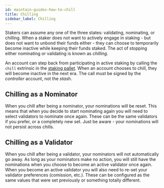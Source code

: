```yaml
---
id: maintain-guides-how-to-chill
title: Chilling
sidebar_label: Chilling
---
```


Stakers can assume any one of the three states: validating, nominating, or chilling. When a staker
does not want to actively engage in staking - but does not want to unbond their funds either - they
can choose to temporarily become inactive while keeping their funds staked. The act of stopping
either nominating or validating is known as _chilling_.

An account can step back from participating in active staking by calling the `chill` extrinsic in
the [staking pallet][chill extrinsic]. When an account chooses to chill, they will become inactive
in the next era. The call must be signed by the _controller_ account, not the _stash_.

## Chilling as a Nominator

When you chill after being a nominator, your nominations will be reset. This means that when you
decide to start nominating again you will need to select validators to nominate once again. These
can be the same validators if you prefer, or a completely new set. Just be aware - your nominations
will not persist across chills.

## Chilling as a Validator

When you chill after being a validator, your nominators will not automatically go away. As long as
your nominators make no action, you will still have the nominations when you choose to become an
active validator once again. When you become an active validator you will also need to re-set your
validator preferences (comission, etc.). These can be configured as the same values that were set
previously or something totally different.

[chill extrinsic]:
  https://substrate.dev/rustdocs/v2.0.0-rc5/pallet_staking/enum.Call.html#variant.chill
